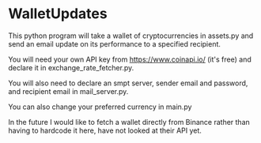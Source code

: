 # WalletUpdates

This python program will take a wallet of cryptocurrencies in assets.py and send an email update on its performance to a specified recipient.

You will need your own API key from https://www.coinapi.io/ (it's free) and declare it in exchange_rate_fetcher.py.

You will also need to declare an smpt server, sender email and password, and recipient email in mail_server.py.

You can also change your preferred currency in main.py

In the future I would like to fetch a wallet directly from Binance rather than having to hardcode it here, have not looked at their API yet.